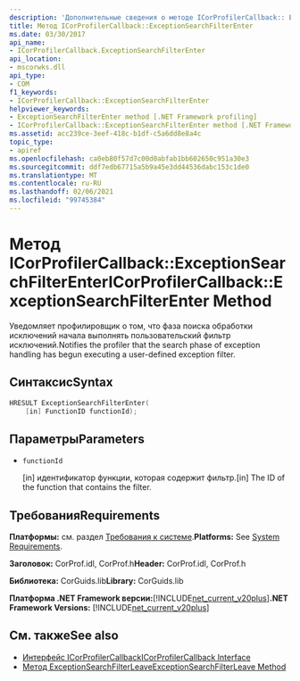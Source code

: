 ```yaml
---
description: 'Дополнительные сведения о методе ICorProfilerCallback:: Ексцептионсеарчфилтерентер'
title: Метод ICorProfilerCallback::ExceptionSearchFilterEnter
ms.date: 03/30/2017
api_name:
- ICorProfilerCallback.ExceptionSearchFilterEnter
api_location:
- mscorwks.dll
api_type:
- COM
f1_keywords:
- ICorProfilerCallback::ExceptionSearchFilterEnter
helpviewer_keywords:
- ExceptionSearchFilterEnter method [.NET Framework profiling]
- ICorProfilerCallback::ExceptionSearchFilterEnter method [.NET Framework profiling]
ms.assetid: acc239ce-3eef-418c-b1df-c5a6dd8e8a4c
topic_type:
- apiref
ms.openlocfilehash: ca0eb80f57d7c00d0abfab1bb602650c951a30e3
ms.sourcegitcommit: ddf7edb67715a5b9a45e3dd44536dabc153c1de0
ms.translationtype: MT
ms.contentlocale: ru-RU
ms.lasthandoff: 02/06/2021
ms.locfileid: "99745384"
---
```

# <a name="icorprofilercallbackexceptionsearchfilterenter-method"></a><span data-ttu-id="c7552-103">Метод ICorProfilerCallback::ExceptionSearchFilterEnter</span><span class="sxs-lookup"><span data-stu-id="c7552-103">ICorProfilerCallback::ExceptionSearchFilterEnter Method</span></span>

<span data-ttu-id="c7552-104">Уведомляет профилировщик о том, что фаза поиска обработки исключений начала выполнять пользовательский фильтр исключений.</span><span class="sxs-lookup"><span data-stu-id="c7552-104">Notifies the profiler that the search phase of exception handling has begun executing a user-defined exception filter.</span></span>  
  
## <a name="syntax"></a><span data-ttu-id="c7552-105">Синтаксис</span><span class="sxs-lookup"><span data-stu-id="c7552-105">Syntax</span></span>  
  
```cpp  
HRESULT ExceptionSearchFilterEnter(  
    [in] FunctionID functionId);  
```  
  
## <a name="parameters"></a><span data-ttu-id="c7552-106">Параметры</span><span class="sxs-lookup"><span data-stu-id="c7552-106">Parameters</span></span>

- `functionId`

  <span data-ttu-id="c7552-107">\[in] идентификатор функции, которая содержит фильтр.</span><span class="sxs-lookup"><span data-stu-id="c7552-107">\[in] The ID of the function that contains the filter.</span></span>

## <a name="requirements"></a><span data-ttu-id="c7552-108">Требования</span><span class="sxs-lookup"><span data-stu-id="c7552-108">Requirements</span></span>  

 <span data-ttu-id="c7552-109">**Платформы:** см. раздел [Требования к системе](../../get-started/system-requirements.md).</span><span class="sxs-lookup"><span data-stu-id="c7552-109">**Platforms:** See [System Requirements](../../get-started/system-requirements.md).</span></span>  
  
 <span data-ttu-id="c7552-110">**Заголовок:** CorProf.idl, CorProf.h</span><span class="sxs-lookup"><span data-stu-id="c7552-110">**Header:** CorProf.idl, CorProf.h</span></span>  
  
 <span data-ttu-id="c7552-111">**Библиотека:** CorGuids.lib</span><span class="sxs-lookup"><span data-stu-id="c7552-111">**Library:** CorGuids.lib</span></span>  
  
 <span data-ttu-id="c7552-112">**Платформа .NET Framework версии:**[!INCLUDE[net_current_v20plus](../../../../includes/net-current-v20plus-md.md)]</span><span class="sxs-lookup"><span data-stu-id="c7552-112">**.NET Framework Versions:** [!INCLUDE[net_current_v20plus](../../../../includes/net-current-v20plus-md.md)]</span></span>  
  
## <a name="see-also"></a><span data-ttu-id="c7552-113">См. также</span><span class="sxs-lookup"><span data-stu-id="c7552-113">See also</span></span>

- [<span data-ttu-id="c7552-114">Интерфейс ICorProfilerCallback</span><span class="sxs-lookup"><span data-stu-id="c7552-114">ICorProfilerCallback Interface</span></span>](icorprofilercallback-interface.md)
- [<span data-ttu-id="c7552-115">Метод ExceptionSearchFilterLeave</span><span class="sxs-lookup"><span data-stu-id="c7552-115">ExceptionSearchFilterLeave Method</span></span>](icorprofilercallback-exceptionsearchfilterleave-method.md)
